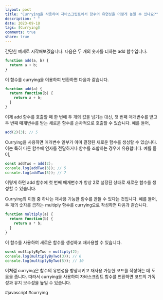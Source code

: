 ```yaml
---
layout: post
title: "Currying을 사용하여 자바스크립트에서 함수의 유연성을 어떻게 높일 수 있나요?"
description: " "
date: 2023-09-18
tags: [Currying]
comments: true
share: true
---
```


간단한 예제로 시작해보겠습니다. 다음은 두 개의 숫자를 더하는 add 함수입니다.

```javascript
function add(a, b) {
  return a + b;
}
```

이 함수를 currying을 이용하여 변환하면 다음과 같습니다.

```javascript
function add(a) {
  return function(b) {
    return a + b;
  }
}
```

이제 add 함수를 호출할 때 한 번에 두 개의 값을 넘기는 대신, 첫 번째 매개변수를 받고 두 번째 매개변수를 받는 새로운 함수를 순차적으로 호출할 수 있습니다. 예를 들어,

```javascript
add(2)(3); // 5
```

Currying을 사용하면 매개변수 일부가 이미 결정된 새로운 함수를 생성할 수 있습니다. 이는 특히 다른 함수에 인자를 전달하거나 함수를 조합하는 경우에 유용합니다. 예를 들어,

```javascript
const addTwo = add(2);
console.log(addTwo(3)); // 5
console.log(addTwo(5)); // 7
```

이렇게 하면 add 함수에 첫 번째 매개변수가 항상 2로 설정된 상태로 새로운 함수를 생성할 수 있습니다.

Currying의 이점 중 하나는 재사용 가능한 함수를 만들 수 있다는 것입니다. 예를 들어, 두 개의 숫자를 곱하는 multiply 함수를 currying으로 작성하면 다음과 같습니다.

```javascript
function multiply(a) {
  return function(b) {
    return a * b;
  }
}
```

이 함수를 사용하여 새로운 함수를 생성하고 재사용할 수 있습니다.

```javascript
const multiplyByTwo = multiply(2);
console.log(multiplyByTwo(3)); // 6
console.log(multiplyByTwo(5)); // 10
```

이처럼 currying은 함수의 유연성을 향상시키고 재사용 가능한 코드를 작성하는 데 도움을 줍니다. 따라서 currying을 사용하여 자바스크립트 함수를 변환하면 코드의 가독성과 유지 보수성을 높일 수 있습니다.

#javascript #currying
